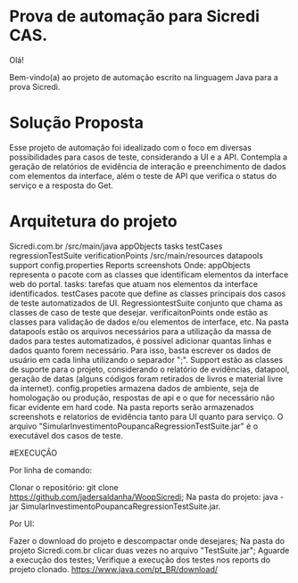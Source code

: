 # Prova de automação para Sicredi CAS.

Olá!

Bem-vindo(a) ao projeto de automação escrito na linguagem Java para a prova Sicredi.

# Solução Proposta
Esse projeto de automação foi idealizado com o foco em diversas possibilidades para casos de teste, considerando a UI e a API. Contempla a geração de relatórios de evidência de interação e preenchimento de dados com elementos da interface, além o teste de API que verifica o status do serviço e a resposta do Get.

# Arquitetura do projeto
Sicredi.com.br
/src/main/java
appObjects
tasks
testCases
regressionTestSuite
verificationPoints
/src/main/resources
datapools
support
config.properties
Reports
screenshots
Onde:
appObjects representa o pacote com as classes que identificam elementos da interface web do portal. tasks: tarefas que atuam nos elementos da interface identificados. testCases pacote que define as classes principais dos casos de teste automatizados de UI. RegressiontestSuite conjunto que chama as classes de caso de teste que desejar. verificaitonPoints onde estão as classes para validação de dados e/ou elementos de interface, etc. Na pasta datapools estão os arquivos necessários para a utilização da massa de dados para testes automatizados, é possível adicionar quantas linhas e dados quanto forem necessário. Para isso, basta escrever os dados de usuário em cada linha utilizando o separador ";". Support estão as classes de suporte para o projeto, considerando o relatório de evidências, datapool, geração de datas (alguns códigos foram retirados de livros e material livre da internet). config.propeties armazena dados de ambiente, seja de homologação ou produção, respostas de api e o que for necessário não ficar evidente em hard code. Na pasta reports serão armazenados screenshots e relatorios de evidência tanto para UI quanto para serviço. O arquivo "SimularInvestimentoPoupancaRegressionTestSuite.jar" é o executável dos casos de teste.

#EXECUÇÃO

Por linha de comando:

Clonar o repositório: git clone https://github.com/jadersaldanha/WoopSicredi;
Na pasta do projeto: java -jar SimularInvestimentoPoupancaRegressionTestSuite.jar.

Por UI:

Fazer o download do projeto e descompactar onde desejares;
Na pasta do projeto Sicredi.com.br clicar duas vezes no arquivo "TestSuite.jar";
Aguarde a execução dos testes;
Verifique a execução dos testes nos reports do projeto clonado.
https://www.java.com/pt_BR/download/
